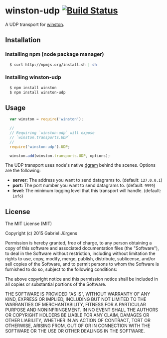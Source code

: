 # winston-udp [![Build Status](https://travis-ci.org/gjurgens/winston-udp.svg?branch=master)](https://travis-ci.org/gjurgens/winston-udp)

A UDP transport for [winston][0].

## Installation

### Installing npm (node package manager)

``` sh
  $ curl http://npmjs.org/install.sh | sh
```

### Installing winston-udp

``` sh
  $ npm install winston
  $ npm install winston-udp
```

## Usage
``` js
  var winston = require('winston');

  //
  // Requiring `winston-udp` will expose
  // `winston.transports.UDP`
  //
  require('winston-udp').UDP;

  winston.add(winston.transports.UDP, options);
```

The UDP transport uses node's native [dgram](https://nodejs.org/api/dgram.html) behind the scenes.  Options are the following:

* __server:__ The address you want to send datagrams to. (default: `127.0.0.1`)
* __port:__ The port number you want to send datagrams to. (default: `9999`)
* __level:__ The minimum logging level that this transport will handle. (default: `info`)

## License
The MIT License (MIT)

Copyright (c) 2015 Gabriel Jürgens

Permission is hereby granted, free of charge, to any person obtaining a copy
of this software and associated documentation files (the "Software"), to deal
in the Software without restriction, including without limitation the rights
to use, copy, modify, merge, publish, distribute, sublicense, and/or sell
copies of the Software, and to permit persons to whom the Software is
furnished to do so, subject to the following conditions:

The above copyright notice and this permission notice shall be included in all
copies or substantial portions of the Software.

THE SOFTWARE IS PROVIDED "AS IS", WITHOUT WARRANTY OF ANY KIND, EXPRESS OR
IMPLIED, INCLUDING BUT NOT LIMITED TO THE WARRANTIES OF MERCHANTABILITY,
FITNESS FOR A PARTICULAR PURPOSE AND NONINFRINGEMENT. IN NO EVENT SHALL THE
AUTHORS OR COPYRIGHT HOLDERS BE LIABLE FOR ANY CLAIM, DAMAGES OR OTHER
LIABILITY, WHETHER IN AN ACTION OF CONTRACT, TORT OR OTHERWISE, ARISING FROM,
OUT OF OR IN CONNECTION WITH THE SOFTWARE OR THE USE OR OTHER DEALINGS IN THE
SOFTWARE.

[0]: https://github.com/flatiron/winston

